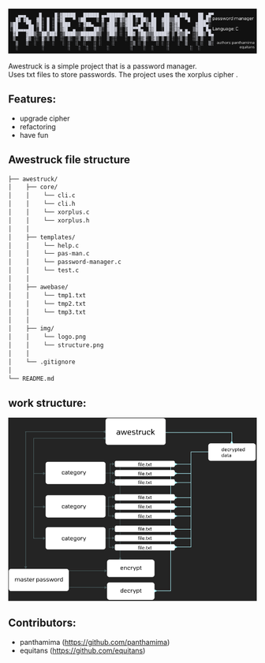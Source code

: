 ![Awestruck Logotype](https://github.com/panthamima/Pass-Manager/raw/master/img/logo.png)

Awestruck is a simple project that is a password manager. <br>Uses txt files to store passwords. The project uses the xorplus cipher .

## Features: 
-  upgrade cipher
-  refactoring
-  have fun

## Awestruck file structure
```sh
├── awestruck/
│    ├── core/
│    │    └── cli.c
│    │    └── cli.h
│    │    └── xorplus.c
│    │    └── xorplus.h
│    │ 
│    ├── templates/
│    │    └── help.c
│    │    └── pas-man.c
│    │    └── password-manager.c
│    │    └── test.c
│    │ 
│    ├── awebase/
│    │    └── tmp1.txt
│    │    └── tmp2.txt          
│    │    └── tmp3.txt
│    │ 
│    ├── img/
│    │    └── logo.png
│    │    └── structure.png
│    │
│    └── .gitignore
│    
└── README.md             
```


## work structure: 

![Awestruck structure](https://github.com/panthamima/Pass-Manager/raw/master/img/structure.png)

## Contributors: 
- panthamima (https://github.com/panthamima)
- equitans (https://github.com/equitans)
